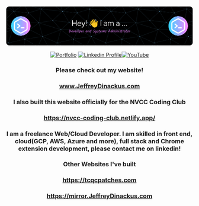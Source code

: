 ![Header](./github-header-image.png)

<div align="center">
  
<a href="https://www.JeffreyDinackus.com">![Portfolio](https://img.shields.io/badge/Portfolio-%23000000.svg?style=for-the-badge&logo=firefox&logoColor=#FF7139)</a>
<a href="https://www.linkedin.com/in/jeffdinackus/">![Linkedin Profile](https://img.shields.io/badge/linkedin-%230077B5.svg?style=for-the-badge&logo=linkedin&logoColor=white)</a><a href="https://www.youtube.com/channel/UCWd8UQhE0I6wE5_SqM62z1A">![YouTube](https://img.shields.io/badge/YouTube-%23FF0000.svg?style=for-the-badge&logo=YouTube&logoColor=white)</a>

### Please check out my website!

### <a href="https://www.JeffreyDinackus.com" alt="Portfolio">www.JeffreyDinackus.com</a>

### I also built this website officially for the NVCC Coding Club

### <a href="https://nvcc-coding-club.netlify.app/" alt="Portfolio">https://nvcc-coding-club.netlify.app/</a>

### I am a freelance Web/Cloud Developer. I am skilled in front end, cloud(GCP, AWS, Azure and more), full stack and Chrome extension development, please contact me on linkedin!

### Other Websites I've built

### <a href="https://tcqcpatches.com" alt="mirror website">https://tcqcpatches.com</a>

### <a href="https://mirror.JeffreyDinackus.com" alt="mirror website">https://mirror.JeffreyDinackus.com</a>

<!--<span style="display: inline-block;"><img alt="Javascript Static Badge" src="https://img.shields.io/badge/JavaScript-blue">&nbsp;<img alt="Python Static Badge" src="https://img.shields.io/badge/Python-darkgreen">
<img alt="Flask Static Badge" src="https://img.shields.io/badge/Flask-limegreen">
<img alt="Powershell Static Badge" src="https://img.shields.io/badge/Powershell-black">
<img alt="Heroku Static Badge" src="https://img.shields.io/badge/Heroku-430098">
<img alt="AWS Static Badge" src="https://img.shields.io/badge/AWS-yellow">
<img alt="Bash Static Badge" src="https://img.shields.io/badge/Bash-white">
<img alt="React Static Badge" src="https://img.shields.io/badge/React-teal">
<img alt="BulmaCSS Static Badge" src="https://img.shields.io/badge/Bulma-00D1B2">
<img alt="Twilio Static Badge" src="https://img.shields.io/badge/Twilio-990000">
<img alt="HTML Static Badge" src="https://img.shields.io/badge/HTML5+Bootstrap5+CSS3-6610F2">
<img alt="Debian Static Badge" src="https://img.shields.io/badge/Debian-purple">
<img alt="Google Fonts Static Badge" src="https://img.shields.io/badge/Google Fonts-red">
<img alt="Google Cloud Static Badge" src="https://img.shields.io/badge/Google Cloud-0F9D58">
<img alt="Express Static Badge" src="https://img.shields.io/badge/Express-16558F">
<img alt="MySQL Static Badge" src="https://img.shields.io/badge/MySQL-00758F">
<img alt="VSCode Static Badge" src="https://img.shields.io/badge/VSCode-lightblue">
<img alt="Emmett Static Badge" src="https://img.shields.io/badge/Emmett-03c04a"></span>-->







<!--
**JeffreyDinackus/JeffreyDinackus** is a ✨ _special_ ✨ repository because its `README.md` (this file) appears on your GitHub profile.

Here are some ideas to get you started:

- 🔭 I’m currently working on ...
- 🌱 I’m currently learning ...
- 👯 I’m looking to collaborate on ...
- 🤔 I’m looking for help with ...
- 💬 Ask me about ...
- 📫 How to reach me: ...
- 😄 Pronouns: ...
- ⚡ Fun fact: ...
-->
